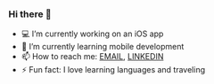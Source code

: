 ### Hi there 👋

<!--
**tyler-pruitt/tyler-pruitt** is a ✨ _special_ ✨ repository because its `README.md` (this file) appears on your GitHub profile.

Here are some ideas to get you started:

- 🌱 I’m currently learning ...
- 👯 I’m looking to collaborate on ...
- 🤔 I’m looking for help with ...
- 💬 Ask me about ...
- 😄 Pronouns: ...
-->
- 💻 I’m currently working on an iOS app
- 🌱 I’m currently learning mobile development
- 📫 How to reach me: [EMAIL](mailto:tylerpruitt@ucsb.edu), [LINKEDIN](https://www.linkedin.com/in/tyler-pruitt-1b8a9b16a/)
- ⚡ Fun fact: I love learning languages and traveling
